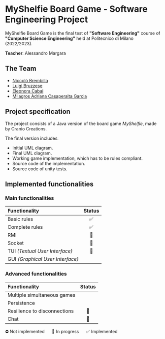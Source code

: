 # MyShelfie Board Game - Software Engineering Project

MyShelfie Board Game is the final test of **"Software Engineering"** course of **"Computer Science Engineering"** held
at Politecnico di Milano (2022/2023).

**Teacher**: Alessandro Margara

## The Team

* [Niccolò Brembilla](https://github.com/BrembillaNiccolo)
* [Luigi Bruzzese](https://github.com/luigibruzzese)
* [Eleonora Cabai](https://github.com/lele1001)
* [Milagros Adriana Casaperalta Garcia](https://github.com/MilagrosCasaperalta)

## Project specification

The project consists of a Java version of the board game *MyShelfie*, made by Cranio Creations.

<!-- Project requirements: [link](https://github.com/nicolozambon/ing-sw-2022-sciarrabba-sironi-zambon/blob/master/resources/requirements.pdf?raw=true). -->

The final version includes:

* Initial UML diagram.
* Final UML diagram.
* Working game implementation, which has to be rules compliant.
* Source code of the implementation.
* Source code of unity tests.

## Implemented functionalities

### Main functionalities

| Functionality                    |          Status           |
|:---------------------------------|:-------------------------:|
| Basic rules                      |             ✅             |
| Complete rules                   |             ✅             |
| RMI                              | :arrows_counterclockwise: |
| Socket                           | :arrows_counterclockwise: |
| TUI _(Textual User Interface)_   | :arrows_counterclockwise: |
| GUI _(Graphical User Interface)_ |                           |

### Advanced functionalities

| Functionality                | Status |
|:-----------------------------|:------:|
| Multiple simultaneous games  |        |
| Persistence                  |        |
| Resilience to disconnections |   :arrows_counterclockwise:     |
| Chat                         |   :arrows_counterclockwise:     |

⛔ Not implemented &nbsp;&nbsp;&nbsp;&nbsp; :arrows_counterclockwise: In progress &nbsp;&nbsp;&nbsp;&nbsp; ✅ Implemented
